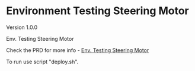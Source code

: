 # Environment Testing Steering Motor

Version 1.0.0

Env. Testing Steering Motor

Check the PRD for more info - [Env. Testing Steering Motor]([https://bw-robotics.atlassian.net/wiki/spaces/~712020407aeedc2da141a99a35cc327e87fbc5/pages/367460353/LLC+Controller+Watchdog+-+High+Level+Design](https://bw-robotics.atlassian.net/wiki/spaces/RH/pages/436994564/Env.+Testing+Steering+Motor))

To run use script "deploy.sh".
